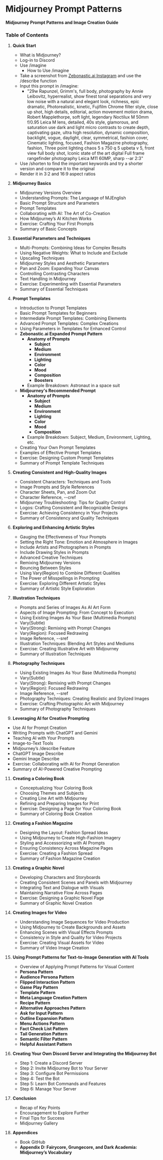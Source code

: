 # Midjourney Prompt Patterns

**Midjourney Prompt Patterns and Image Creation Guide**

### Table of Contents

1. **Quick Start**
      - What is Midjourney?
    - Log-in to Discord
   - Use /imagine
     - How to Use /imagine
   - Take a screenshot from [Zebonastic.ai Instagram](https://www.instagram.com/zebonastic.ai/) and use the /describe function
   - Input this prompt in /imagine:
     - "29w Rapunzel, Grimm's, full body, photography by Annie Leibovitz, hyperrealist, show finest tonal separations and very low noise with a natural and elegant look, richness, epic dramatic, Photorealistic, kinetic, Fujifilm Chrome filter style, close up shot, high details, editorial, action movement motion drama, Robert Mapplethorpe, soft light, legendary Noctilux M 50mm f/0.95 Leica M lens, detailed, 40s style, glamorous, and saturation use dark and light micro contrasts to create depth, captivating gaze, ultra high resolution, dynamic composition, backlight, vogue, daylight, clear, symmetrical, fashion cover, Cinematic lighting, focused, Fashion Magazine photography, fashion, Three point lighting chaos 5 s 750 q 5 upbeta v 5, front view full body shot, Iconic state of the art digital Full frame rangefinder photography Leica M11 60MP, sharp --ar 2:3"
   - Use /shorten to find the important keywords and try a shorter version and compare it to the original
   - Render it in 3:2 and 16:9 aspect ratios

3. **Midjourney Basics**
   - Midjourney Versions Overview
   - Understanding Prompts: The Language of MJEnglish
   - Basic Prompt Structure and Parameters
   - Prompt Templates
   - Collaborating with AI: The Art of Co-Creation
   - How Midjourney’s AI Kitchen Works
   - Exercise: Crafting Your First Prompts
   - Summary of Basic Concepts

4. **Essential Parameters and Techniques**
   - Multi-Prompts: Combining Ideas for Complex Results
   - Using Negative Weights: What to Include and Exclude
   - Upscaling Techniques
   - Midjourney Styles and Aesthetic Parameters
   - Pan and Zoom: Expanding Your Canvas
   - Controlling Contrasting Characters
   - Text Handling in Midjourney
   - Exercise: Experimenting with Essential Parameters
   - Summary of Essential Techniques

5. **Prompt Templates**
   - Introduction to Prompt Templates
   - Basic Prompt Templates for Beginners
   - Intermediate Prompt Templates: Combining Elements
   - Advanced Prompt Templates: Complex Creations
   - Using Parameters in Templates for Enhanced Control
   - **Zebonastic.ai Expanded Prompt Pattern**
     - **Anatomy of Prompts**
       - **Subject**
       - **Medium**
       - **Environment**
       - **Lighting**
       - **Color**
       - **Mood**
       - **Composition**
       - **Boosters**
     - Example Breakdown: Astronaut in a space suit
   - **Midjourney's Recommended Prompt**
     - **Anatomy of Prompts**
       - **Subject**
       - **Medium**
       - **Environment**
       - **Lighting**
       - **Color**
       - **Mood**
       - **Composition**
     - Example Breakdown: Subject, Medium, Environment, Lighting, etc.
   - Creating Your Own Prompt Templates
   - Examples of Effective Prompt Templates
   - Exercise: Designing Custom Prompt Templates
   - Summary of Prompt Template Techniques

6. **Creating Consistent and High-Quality Images**
   - Consistent Characters: Techniques and Tools
   - Image Prompts and Style References
   - Character Sheets, Pan, and Zoom Out
   - Character Reference, --cref
   - Midjourney Troubleshooting: Tips for Quality Control
   - Logos: Crafting Consistent and Recognizable Designs
   - Exercise: Achieving Consistency in Your Projects
   - Summary of Consistency and Quality Techniques

7. **Exploring and Enhancing Artistic Styles**
   - Gauging the Effectiveness of Your Prompts
   - Setting the Right Tone: Emotion and Atmosphere in Images
   - Include Artists and Photographers in Prompts
   - Include Drawing Styles in Prompts
   - Advanced Creative Techniques
   - Remixing Midjourney Versions
   - Bouncing Between Styles
   - Using Vary(Region) to Combine Different Qualities
   - The Power of Misspellings in Prompting
   - Exercise: Exploring Different Artistic Styles
   - Summary of Artistic Style Exploration

8. **Illustration Techniques**
   - Prompts and Series of Images As AI Art Form
   - Aspects of Image Prompting: From Concept to Execution
   - Using Existing Images As Your Base (Multimedia Prompts)
   - Vary(Subtle)
   - Vary(Strong): Remixing with Prompt Changes
   - Vary(Region): Focused Redrawing
   - Image Reference, --sref
   - Illustration Techniques: Blending Art Styles and Mediums
   - Exercise: Creating Illustrative Art with Midjourney
   - Summary of Illustration Techniques

9. **Photography Techniques**
   - Using Existing Images As Your Base (Multimedia Prompts)
   - Vary(Subtle)
   - Vary(Strong): Remixing with Prompt Changes
   - Vary(Region): Focused Redrawing
   - Image Reference, --sref
   - Photography Techniques: Creating Realistic and Stylized Images
   - Exercise: Crafting Photographic Art with Midjourney
   - Summary of Photography Techniques

10. **Leveraging AI for Creative Prompting**
   - Use AI for Prompt Creation
   - Writing Prompts with ChatGPT and Gemini
   - Teaching AI with Your Prompts
   - Image-to-Text Tools
   - Midjourney’s /describe Feature
   - ChatGPT Image Describe
   - Gemini Image Describe
   - Exercise: Collaborating with AI for Prompt Generation
   - Summary of AI-Powered Creative Prompting

11. **Creating a Coloring Book**
    - Conceptualizing Your Coloring Book
    - Choosing Themes and Subjects
    - Creating Line Art with Midjourney
    - Refining and Preparing Images for Print
    - Exercise: Designing a Page for Your Coloring Book
    - Summary of Coloring Book Creation

12. **Creating a Fashion Magazine**
    - Designing the Layout: Fashion Spread Ideas
    - Using Midjourney to Create High-Fashion Imagery
    - Styling and Accessorizing with AI Prompts
    - Ensuring Consistency Across Magazine Pages
    - Exercise: Creating a Fashion Spread
    - Summary of Fashion Magazine Creation

13. **Creating a Graphic Novel**
    - Developing Characters and Storyboards
    - Creating Consistent Scenes and Panels with Midjourney
    - Integrating Text and Dialogue with Visuals
    - Maintaining Narrative Flow Across Pages
    - Exercise: Designing a Graphic Novel Page
    - Summary of Graphic Novel Creation

14. **Creating Images for Video**
    - Understanding Image Sequences for Video Production
    - Using Midjourney to Create Backgrounds and Assets
    - Enhancing Scenes with Visual Effects Prompts
    - Consistency in Style and Quality for Video Projects
    - Exercise: Creating Visual Assets for Video
    - Summary of Video Image Creation

15. **Using Prompt Patterns for Text-to-Image Generation with AI Tools**
    - Overview of Applying Prompt Patterns for Visual Content
    - **Persona Pattern**
    - **Audience Persona Pattern**
    - **Flipped Interaction Pattern**
    - **Game Play Pattern**
    - **Template Pattern**
    - **Meta Language Creation Pattern**
    - **Recipe Pattern**
    - **Alternative Approaches Pattern**
    - **Ask for Input Pattern**
    - **Outline Expansion Pattern**
    - **Menu Actions Pattern**
    - **Fact Check List Pattern**
    - **Tail Generation Pattern**
    - **Semantic Filter Pattern**
    - **Helpful Assistant Pattern**

16. **Creating Your Own Discord Server and Integrating the Midjourney Bot**
    - Step 1: Create a Discord Server
    - Step 2: Invite Midjourney Bot to Your Server
    - Step 3: Configure Bot Permissions
    - Step 4: Test the Bot
    - Step 5: Learn Bot Commands and Features
    - Step 6: Manage Your Server

17. **Conclusion**
    - Recap of Key Points
    - Encouragement to Explore Further
    - Final Tips for Success
    - Midjourney Gallery

18. **Appendices**
    - Book GitHub
    - **Appendix D: Fairycore, Grungecore, and Dark Academia: Midjourney’s Vocabulary**


